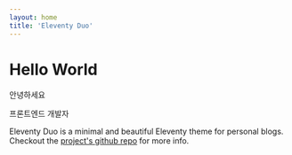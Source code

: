```yaml
---
layout: home
title: 'Eleventy Duo'
---
```


# Hello World

안녕하세요

프론트엔드 개발자

Eleventy Duo is a minimal and beautiful Eleventy theme for personal blogs. Checkout the [project's github repo](https://github.com/yinkakun/eleventy-duo) for more info.
